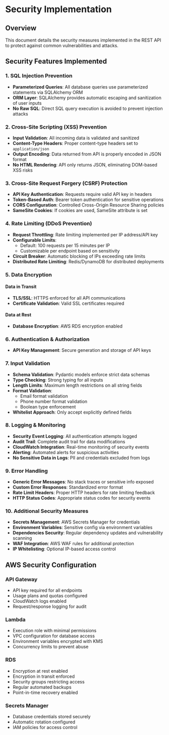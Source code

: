 # Security Implementation

## Overview
This document details the security measures implemented in the REST API to protect against common vulnerabilities and attacks.

## Security Features Implemented

### 1. SQL Injection Prevention
- **Parameterized Queries**: All database queries use parameterized statements via SQLAlchemy ORM
- **ORM Layer**: SQLAlchemy provides automatic escaping and sanitization of user inputs
- **No Raw SQL**: Direct SQL query execution is avoided to prevent injection attacks

### 2. Cross-Site Scripting (XSS) Prevention
- **Input Validation**: All incoming data is validated and sanitized
- **Content-Type Headers**: Proper content-type headers set to `application/json`
- **Output Encoding**: Data returned from API is properly encoded in JSON format
- **No HTML Rendering**: API only returns JSON, eliminating DOM-based XSS risks

### 3. Cross-Site Request Forgery (CSRF) Protection
- **API Key Authentication**: Requests require valid API key in headers
- **Token-Based Auth**: Bearer token authentication for sensitive operations
- **CORS Configuration**: Controlled Cross-Origin Resource Sharing policies
- **SameSite Cookies**: If cookies are used, SameSite attribute is set

### 4. Rate Limiting (DDoS Prevention)
- **Request Throttling**: Rate limiting implemented per IP address/API key
- **Configurable Limits**:
  - Default: 100 requests per 15 minutes per IP
  - Customizable per endpoint based on sensitivity
- **Circuit Breaker**: Automatic blocking of IPs exceeding rate limits
- **Distributed Rate Limiting**: Redis/DynamoDB for distributed deployments

### 5. Data Encryption

#### Data in Transit
- **TLS/SSL**: HTTPS enforced for all API communications
- **Certificate Validation**: Valid SSL certificates required

#### Data at Rest
- **Database Encryption**: AWS RDS encryption enabled

### 6. Authentication & Authorization
- **API Key Management**: Secure generation and storage of API keys

### 7. Input Validation
- **Schema Validation**: Pydantic models enforce strict data schemas
- **Type Checking**: Strong typing for all inputs
- **Length Limits**: Maximum length restrictions on all string fields
- **Format Validation**:
  - Email format validation
  - Phone number format validation
  - Boolean type enforcement
- **Whitelist Approach**: Only accept explicitly defined fields

### 8. Logging & Monitoring
- **Security Event Logging**: All authentication attempts logged
- **Audit Trail**: Complete audit trail for data modifications
- **CloudWatch Integration**: Real-time monitoring of security events
- **Alerting**: Automated alerts for suspicious activities
- **No Sensitive Data in Logs**: PII and credentials excluded from logs

### 9. Error Handling
- **Generic Error Messages**: No stack traces or sensitive info exposed
- **Custom Error Responses**: Standardized error format
- **Rate Limit Headers**: Proper HTTP headers for rate limiting feedback
- **HTTP Status Codes**: Appropriate status codes for security events

### 10. Additional Security Measures
- **Secrets Management**: AWS Secrets Manager for credentials
- **Environment Variables**: Sensitive config via environment variables
- **Dependencies Security**: Regular dependency updates and vulnerability scanning
- **WAF Integration**: AWS WAF rules for additional protection
- **IP Whitelisting**: Optional IP-based access control

## AWS Security Configuration

### API Gateway
- API key required for all endpoints
- Usage plans and quotas configured
- CloudWatch logs enabled
- Request/response logging for audit

### Lambda
- Execution role with minimal permissions
- VPC configuration for database access
- Environment variables encrypted with KMS
- Concurrency limits to prevent abuse

### RDS
- Encryption at rest enabled
- Encryption in transit enforced
- Security groups restricting access
- Regular automated backups
- Point-in-time recovery enabled

### Secrets Manager
- Database credentials stored securely
- Automatic rotation configured
- IAM policies for access control